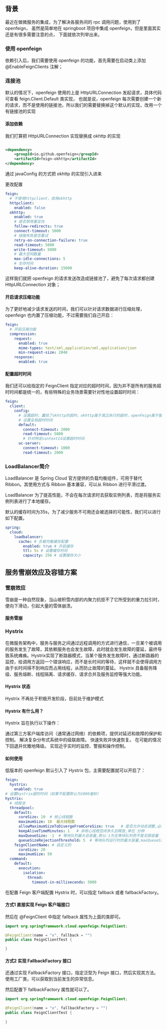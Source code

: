 ## 背景

最近在做微服务的集成，为了解决各服务间的 rpc 调用问题，使用到了 openfeign，
虽然是简单地在 springboot 项目中集成 openfeign，但是里面其实还是有很多需要注意的点，
下面就依次列举出来。

### 使用 openfeign

依赖引入后，我们需要使用 openfeign 的功能，首先需要在启动类上添加 @EnableFeignClients 注解；

### 连接池

默认的情况下，openfeign 使用的上是 HttpURLConnection 发起请求，具体代码可查看 feign.Client.Default 类实现，
也就是说，openfeign 每次需要创建一个新的请求，而不是使用的链接池，所以我们的需要替换掉这个默认的实现，改用一个有链接池的实现

#### 添加依赖

我们打算把 HttpURLConnection 实现替换成 okhttp 的实现
<!-- 替换默认的 HttpURLConnection，改为 okhttp，并添加链接池-->

```xml

<dependency>
    <groupId>io.github.openfeign</groupId>
    <artifactId>feign-okhttp</artifactId>
</dependency>
```

通过 javaConfig 的方式把 okhttp 的实现引入进来

更改配置

```yaml
feign:
  # 不使用httpclient，改用okhttp
  httpclient:
    enabled: false
  okhttp:
    enabled: true
    # 是否禁用重定向
    follow-redirects: true
    connect-timeout: 5000
    # 链接失败是否重试
    retry-on-connection-failure: true
    read-timeout: 5000
    write-timeout: 5000
    # 最大空闲数量
    max-idle-connections: 5
    # 生存时间
    keep-alive-duration: 15000
```

这样我们就把 openfeign 的请求发送改造成链接池了，避免了每次请求都创建 HttpURLConnection 对象；

#### 开启请求压缩功能

为了更好地减少请求发送的时间，我们可以针对请求数据进行压缩处理，openfeign 也内置了压缩功能，不过需要我们自己开启：

```yaml
feign:
  # 开启压缩功能
  compression:
    request:
      enabled: true
      mime-types: text/xml,application/xml,application/json
      min-request-size: 2048
    response:
      enabled: true
```

#### 配置超时时间

我们还可以给指定的 FeignClient 指定对应的超时时间，因为并不是所有的服务超时时间都是统一的，有些特殊的业务场景需要针对性地设置超时时间：

```yaml
feign:
  client:
    config:
      # 设置超时，囊括了okhttp的超时，okhttp属于真正执行的超时，openFeign属于服务间的超时
      # 设置全局超时时间
      default:
        connect-timeout: 2000
        read-timeout: 5000
        # 针对特定contextId设置超时时间
      uc-server:
        connect-timeout: 1000
        read-timeout: 2000
```

### LoadBalancer简介

LoadBalancer 是 Spring Cloud 官方提供的负载均衡组件，可用于替代 Ribbon。其使用方式与 Ribbon 基本兼容，可以从 Ribbon 进行平滑过渡。

LoadBalancer 为了提高性能，不会在每次请求时去获取实例列表，而是将服务实例列表进行了本地缓存。

默认的缓存时间为35s，为了减少服务不可用还会被选择的可能性，我们可以进行如下配置。

```yaml
spring:
  cloud:
    loadbalancer:
      cache: # 负载均衡缓存配置
        enabled: true # 开启缓存
        ttl: 5s # 设置缓存时间
        capacity: 256 # 设置缓存大小
```

## 服务雪崩效应及容错方案

### 雪崩效应

雪崩是一种自然现象，当山坡积雪内部的内聚力抗拒不了它所受到的重力拉引时，便向下滑动，引起大量的雪体崩溃。

#### 服务雪崩

### Hystrix

在微服务架构中，服务与服务之间通过远程调用的方式进行通信，一旦某个被调用的服务发生了故障，其依赖服务也会发生故障，此时就会发生故障的蔓延，最终导致系统瘫痪。Hystrix实现了断路器模式，当某个服务发生故障时，通过断路器的监控，给调用方返回一个错误响应，而不是长时间的等待，这样就不会使得调用方由于长时间得不到响应而占用线程，从而防止故障的蔓延。
Hystrix 具备服务降级、服务熔断、线程隔离、请求缓存、请求合并及服务监控等强大功能。

#### Hystrix 状态

Hystrix 不再处于积极开发阶段，目前处于维护模式

#### Hystrix 有什么用？

Hystrix 旨在执行以下操作：

通过第三方客户端库访问（通常通过网络）的依赖项，提供对延迟和故障的保护和控制。
解决复杂分布式系统中的级联故障。
快速失败并快速恢复。
在可能的情况下回退并优雅地降级。
实现近乎实时的监控、警报和操作控制。

#### 如何使用

低版本的 openfeign 默认引入了 Hystrix 包，主需要配置就可以开启了：

```yaml
feign:
  hystrix:
    enabled: true
# 设置hystrix超时时间（如果不配置默认为1000毫秒）
hystrix:
  # 线程池
  threadpool: 
    default:
      coreSize: 10  # 核心线程数
      maximumSize: 10  最大线程数
      allowMaximumSizeToDivergeFromCoreSize: true   # 是否允许动态调整,必须为true才能让maximumSize生效
      keepAliveTimeMinutes: 1   # 非核心线程空闲多久后释放,单位 分钟
      maxQueueSize: -1  # 等待队列最大总容量,默认-1为无等待队列而不是无限容量
      queueSizeRejectionThreshold: 5  # 等待队列运行时的最大容量,maxQueueSize不为-1才生效
    feignClientName: # 自定义的
      coreSize: 20
      maximumSize: 50
  command:
    default:
      execution:
        isolation:
          thread:
            timeout-in-milliseconds: 5000
```

在配置 Feign 客户端配置 Hystrix 时，可以指定 fallback 或者 fallbackFactory。

#### 方式1 直接实现 Feign 客户端接口

然后在 @FeignClient 中指定 fallback 属性为上面的类即可。

```java
import org.springframework.cloud.openfeign.FeignClient;

@FeignClient(name = "x", fallback = "")
public class FeignClientTest {

}
```

#### 方式2 实现 FallbackFactory 接口

还通过实现 FallbackFactory 接口，指定泛型为 Feign 接口，然后实现其方法。使用工厂类，可以获取到当前发生的异常信息。

然后配置下 fallbackFactory 属性就可以了。

```java
import org.springframework.cloud.openfeign.FeignClient;

@FeignClient(name = "x", fallbackFactory = "")
public class FeignClientTest {
    
}
```